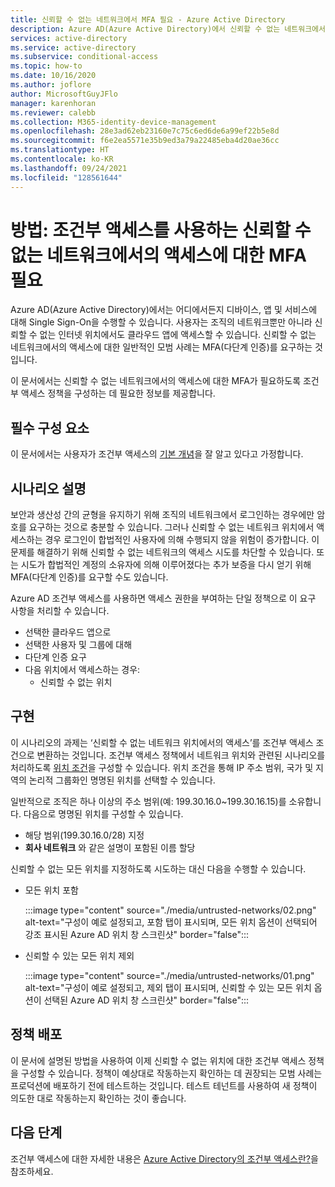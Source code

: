```yaml
---
title: 신뢰할 수 없는 네트워크에서 MFA 필요 - Azure Active Directory
description: Azure AD(Azure Active Directory)에서 신뢰할 수 없는 네트워크에서의 액세스 시도에 대한 조건부 액세스 정책을 구성하는 방법을 알아봅니다.
services: active-directory
ms.service: active-directory
ms.subservice: conditional-access
ms.topic: how-to
ms.date: 10/16/2020
ms.author: joflore
author: MicrosoftGuyJFlo
manager: karenhoran
ms.reviewer: calebb
ms.collection: M365-identity-device-management
ms.openlocfilehash: 28e3ad62eb23160e7c75c6ed6de6a99ef22b5e8d
ms.sourcegitcommit: f6e2ea5571e35b9ed3a79a22485eba4d20ae36cc
ms.translationtype: HT
ms.contentlocale: ko-KR
ms.lasthandoff: 09/24/2021
ms.locfileid: "128561644"
---
```

# <a name="how-to-require-mfa-for-access-from-untrusted-networks-with-conditional-access"></a>방법: 조건부 액세스를 사용하는 신뢰할 수 없는 네트워크에서의 액세스에 대한 MFA 필요   

Azure AD(Azure Active Directory)에서는 어디에서든지 디바이스, 앱 및 서비스에 대해 Single Sign-On을 수행할 수 있습니다. 사용자는 조직의 네트워크뿐만 아니라 신뢰할 수 없는 인터넷 위치에서도 클라우드 앱에 액세스할 수 있습니다. 신뢰할 수 없는 네트워크에서의 액세스에 대한 일반적인 모범 사례는 MFA(다단계 인증)를 요구하는 것입니다.

이 문서에서는 신뢰할 수 없는 네트워크에서의 액세스에 대한 MFA가 필요하도록 조건부 액세스 정책을 구성하는 데 필요한 정보를 제공합니다. 

## <a name="prerequisites"></a>필수 구성 요소

이 문서에서는 사용자가 조건부 액세스의 [기본 개념](overview.md)을 잘 알고 있다고 가정합니다. 

## <a name="scenario-description"></a>시나리오 설명

보안과 생산성 간의 균형을 유지하기 위해 조직의 네트워크에서 로그인하는 경우에만 암호를 요구하는 것으로 충분할 수 있습니다. 그러나 신뢰할 수 없는 네트워크 위치에서 액세스하는 경우 로그인이 합법적인 사용자에 의해 수행되지 않을 위험이 증가합니다. 이 문제를 해결하기 위해 신뢰할 수 없는 네트워크의 액세스 시도를 차단할 수 있습니다. 또는 시도가 합법적인 계정의 소유자에 의해 이루어졌다는 추가 보증을 다시 얻기 위해 MFA(다단계 인증)를 요구할 수도 있습니다. 

Azure AD 조건부 액세스를 사용하면 액세스 권한을 부여하는 단일 정책으로 이 요구 사항을 처리할 수 있습니다. 

- 선택한 클라우드 앱으로
- 선택한 사용자 및 그룹에 대해  
- 다단계 인증 요구 
- 다음 위치에서 액세스하는 경우: 
   - 신뢰할 수 없는 위치

## <a name="implementation"></a>구현

이 시나리오의 과제는 ‘신뢰할 수 없는 네트워크 위치에서의 액세스’를 조건부 액세스 조건으로 변환하는 것입니다. 조건부 액세스 정책에서 네트워크 위치와 관련된 시나리오를 처리하도록 [위치 조건](location-condition.md)을 구성할 수 있습니다. 위치 조건을 통해 IP 주소 범위, 국가 및 지역의 논리적 그룹화인 명명된 위치를 선택할 수 있습니다.  

일반적으로 조직은 하나 이상의 주소 범위(예: 199.30.16.0~199.30.16.15)를 소유합니다.
다음으로 명명된 위치를 구성할 수 있습니다.

- 해당 범위(199.30.16.0/28) 지정 
- **회사 네트워크** 와 같은 설명이 포함된 이름 할당 

신뢰할 수 없는 모든 위치를 지정하도록 시도하는 대신 다음을 수행할 수 있습니다.

- 모든 위치 포함 

   :::image type="content" source="./media/untrusted-networks/02.png" alt-text="구성이 예로 설정되고, 포함 탭이 표시되며, 모든 위치 옵션이 선택되어 강조 표시된 Azure AD 위치 창 스크린샷" border="false":::

- 신뢰할 수 있는 모든 위치 제외 

   :::image type="content" source="./media/untrusted-networks/01.png" alt-text="구성이 예로 설정되고, 제외 탭이 표시되며, 신뢰할 수 있는 모든 위치 옵션이 선택된 Azure AD 위치 창 스크린샷" border="false":::

## <a name="policy-deployment"></a>정책 배포

이 문서에 설명된 방법을 사용하여 이제 신뢰할 수 없는 위치에 대한 조건부 액세스 정책을 구성할 수 있습니다. 정책이 예상대로 작동하는지 확인하는 데 권장되는 모범 사례는 프로덕션에 배포하기 전에 테스트하는 것입니다. 테스트 테넌트를 사용하여 새 정책이 의도한 대로 작동하는지 확인하는 것이 좋습니다.

## <a name="next-steps"></a>다음 단계

조건부 액세스에 대한 자세한 내용은 [Azure Active Directory의 조건부 액세스란?](./overview.md)을 참조하세요.

